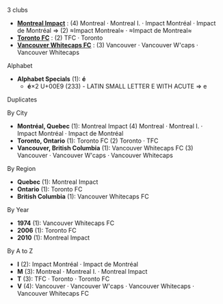 3 clubs

- [**Montreal Impact**](https://en.wikipedia.org/wiki/Montreal_Impact) : (4) Montreal · Montreal I. · Impact Montréal · Impact de Montréal ⇒ (2) ≈Impact Montreal≈ · ≈Impact de Montreal≈
- [**Toronto FC**](https://en.wikipedia.org/wiki/Toronto_FC) : (2) TFC · Toronto
- [**Vancouver Whitecaps FC**](https://en.wikipedia.org/wiki/Vancouver_Whitecaps_FC) : (3) Vancouver · Vancouver W'caps · Vancouver Whitecaps




Alphabet

- **Alphabet Specials** (1):  **é** 
  - **é**×2 U+00E9 (233) - LATIN SMALL LETTER E WITH ACUTE ⇒ e




Duplicates





By City

- **Montréal, Quebec** (1): Montreal Impact  (4) Montreal · Montreal I. · Impact Montréal · Impact de Montréal
- **Toronto, Ontario** (1): Toronto FC  (2) Toronto · TFC
- **Vancouver, British Columbia** (1): Vancouver Whitecaps FC  (3) Vancouver · Vancouver W'caps · Vancouver Whitecaps




By Region

- **Quebec** (1):   Montreal Impact
- **Ontario** (1):   Toronto FC
- **British Columbia** (1):   Vancouver Whitecaps FC




By Year

- **1974** (1):   Vancouver Whitecaps FC
- **2006** (1):   Toronto FC
- **2010** (1):   Montreal Impact






By A to Z

- **I** (2): Impact Montréal · Impact de Montréal
- **M** (3): Montreal · Montreal I. · Montreal Impact
- **T** (3): TFC · Toronto · Toronto FC
- **V** (4): Vancouver · Vancouver W'caps · Vancouver Whitecaps · Vancouver Whitecaps FC





